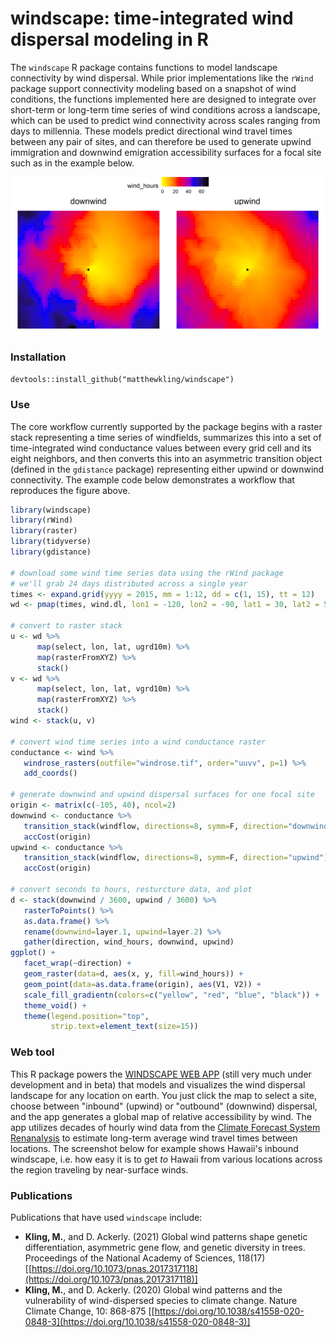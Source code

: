 # windscape: time-integrated wind dispersal modeling in R

The `windscape` R package contains functions to model landscape connectivity by wind dispersal. While prior implementations like the `rWind` package support connectivity modeling based on a snapshot of wind conditions, the functions implemented here are designed to integrate over short-term or long-term time series of wind conditions across a landscape, which can be used to predict wind connectivity across scales ranging from days to millennia. These models predict directional wind travel times between any pair of sites, and can therefore be used to generate upwind immigration and downwind emigration accessibility surfaces for a focal site such as in the example below.

![windsheds](https://github.com/matthewkling/matthewkling.github.io/blob/608ef040272ef1f44efc3a8519cbf8e99e39c9ef/images/windscape_demo.png)

### Installation

`devtools::install_github("matthewkling/windscape")`

### Use

The core workflow currently supported by the package begins with a raster stack representing a time series of windfields, summarizes this into a set of time-integrated wind conductance values between every grid cell and its eight neighbors, and then converts this into an asymmetric transition object (defined in the `gdistance` package) representing either upwind or downwind connectivity. The example code below demonstrates a workflow that reproduces the figure above.

```r
library(windscape)
library(rWind)
library(raster)
library(tidyverse)
library(gdistance)

# download some wind time series data using the rWind package
# we'll grab 24 days distributed across a single year
times <- expand.grid(yyyy = 2015, mm = 1:12, dd = c(1, 15), tt = 12)
wd <- pmap(times, wind.dl, lon1 = -120, lon2 = -90, lat1 = 30, lat2 = 50)

# convert to raster stack
u <- wd %>%
      map(select, lon, lat, ugrd10m) %>%
      map(rasterFromXYZ) %>%
      stack()
v <- wd %>%
      map(select, lon, lat, vgrd10m) %>%
      map(rasterFromXYZ) %>%
      stack()
wind <- stack(u, v)

# convert wind time series into a wind conductance raster
conductance <- wind %>%
   windrose_rasters(outfile="windrose.tif", order="uuvv", p=1) %>% 
   add_coords()

# generate downwind and upwind dispersal surfaces for one focal site 
origin <- matrix(c(-105, 40), ncol=2)
downwind <- conductance %>% 
   transition_stack(windflow, directions=8, symm=F, direction="downwind") %>%
   accCost(origin)
upwind <- conductance %>% 
   transition_stack(windflow, directions=8, symm=F, direction="upwind") %>%
   accCost(origin)

# convert seconds to hours, resturcture data, and plot
d <- stack(downwind / 3600, upwind / 3600) %>%
   rasterToPoints() %>%
   as.data.frame() %>%
   rename(downwind=layer.1, upwind=layer.2) %>%
   gather(direction, wind_hours, downwind, upwind)
ggplot() +
   facet_wrap(~direction) +
   geom_raster(data=d, aes(x, y, fill=wind_hours)) +
   geom_point(data=as.data.frame(origin), aes(V1, V2)) +
   scale_fill_gradientn(colors=c("yellow", "red", "blue", "black")) +
   theme_void() +
   theme(legend.position="top",
         strip.text=element_text(size=15))
```

### Web tool

This R package powers the [WINDSCAPE WEB APP](http://matthewkling.net/shiny/windscape/) (still very much under development and in beta) that models and visualizes the wind dispersal landscape for any location on earth. You just click the map to select a site, choose between "inbound" (upwind) or "outbound" (downwind) dispersal, and the app generates a global map of relative accessibility by wind. The app utilizes decades of hourly wind data from the [Climate Forecast System Renanalysis](https://cfs.ncep.noaa.gov/cfsr/) to estimate long-term average wind travel times between locations. The screenshot below for example shows Hawaii's inbound windscape, i.e. how easy it is to get *to* Hawaii from various locations across the region traveling by near-surface winds.


### Publications

Publications that have used `windscape` include:

* **Kling, M.**, and D. Ackerly. (2021) Global wind patterns shape genetic differentiation, asymmetric gene flow, and genetic diversity in trees. Proceedings of the National Academy of Sciences, 118(17) [[https://doi.org/10.1073/pnas.2017317118](https://doi.org/10.1073/pnas.2017317118)]
* **Kling, M.**, and D. Ackerly. (2020) Global wind patterns and the vulnerability of wind-dispersed species to climate change. Nature Climate Change, 10: 868-875 [[https://doi.org/10.1038/s41558-020-0848-3](https://doi.org/10.1038/s41558-020-0848-3)]

